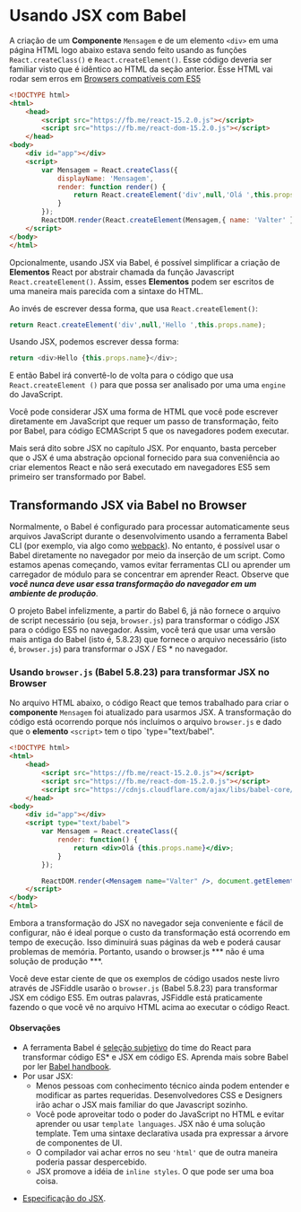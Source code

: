 # Usando JSX com Babel

A criação de um **Componente** `Mensagem` e de um elemento `<div>` em uma página HTML logo abaixo estava
sendo feito usando as funções `React.createClass()` e `React.createElement()`. Esse código deveria ser familiar
visto que é idêntico ao HTML da seção anterior. Esse HTML vai rodar sem erros em [Browsers compatíveis com ES5](https://kangax.github.io/compat-table/es5/)


```html
<!DOCTYPE html>
<html>
    <head>
        <script src="https://fb.me/react-15.2.0.js"></script>
        <script src="https://fb.me/react-dom-15.2.0.js"></script>
    </head>
<body>
    <div id="app"></div>
    <script>
        var Mensagem = React.createClass({
            displayName: 'Mensagem',
            render: function render() {
                return React.createElement('div',null,'Olá ',this.props.name);
            }
        });
        ReactDOM.render(React.createElement(Mensagem,{ name: 'Valter' }), document.getElementById('app'));
    </script>
</body>
</html>
```

Opcionalmente, usando JSX via Babel, é possível simplificar a criação de **Elementos** React por abstrair chamada da função Javascript `React.createElement()`.
Assim, esses **Elementos** podem ser escritos de uma maneira mais parecida com a sintaxe do HTML. 

Ao invés de escrever dessa forma, que usa `React.createElement()`:

```javascript
return React.createElement('div',null,'Hello ',this.props.name);
```

Usando JSX, podemos escrever dessa forma:

```javascript
return <div>Hello {this.props.name}</div>;
```

E então Babel irá convertê-lo de volta para o código que usa `React.createElement ()` para que possa ser analisado por uma
uma `engine` do JavaScript.

Você pode considerar JSX uma forma de HTML que você pode escrever diretamente em JavaScript que requer um passo de transformação, feito por Babel, para código ECMAScript 5 que os navegadores podem executar.

Mais será dito sobre JSX no capítulo JSX. Por enquanto, basta perceber que o JSX é uma abstração opcional fornecido para sua conveniência ao criar elementos React e não será executado em navegadores ES5 sem primeiro ser transformado por Babel.

## Transformando JSX via Babel no Browser

Normalmente, o Babel é configurado para processar automaticamente seus arquivos JavaScript durante o desenvolvimento usando a ferramenta Babel CLI (por exemplo, via algo como [webpack](https://webpack.github.io/)). No entanto, é possível usar o Babel diretamente no navegador por meio da inserção de um script. Como estamos apenas começando, vamos evitar ferramentas CLI ou aprender um carregador de módulo para se concentrar em aprender React. Observe que ***você nunca deve usar essa transformação do navegador em um ambiente de produção***.

O projeto Babel infelizmente, a partir do Babel 6, já não fornece o arquivo de script necessário (ou seja, `browser.js`) para transformar o código JSX para o código ES5 no navegador. Assim, você terá que usar uma versão mais antiga do Babel (isto é, 5.8.23) que fornece o arquivo necessário (isto é, `browser.js`) para transformar o JSX / ES * no navegador.

### Usando `browser.js` (Babel 5.8.23) para transformar JSX no Browser
No arquivo HTML abaixo, o código React que temos trabalhado para criar o **componente** `Mensagem` foi atualizado  para usarmos JSX. A transformação do código está ocorrendo porque nós incluímos o arquivo `browser.js` e dado que o **elemento** `<script>` tem o tipo `type="text/babel".

```html
<!DOCTYPE html>
<html>
    <head>
        <script src="https://fb.me/react-15.2.0.js"></script>
        <script src="https://fb.me/react-dom-15.2.0.js"></script>
        <script src="https://cdnjs.cloudflare.com/ajax/libs/babel-core/5.8.23/browser.min.js"></script>
    </head>
<body>
    <div id="app"></div>
    <script type="text/babel">
        var Mensagem = React.createClass({
            render: function() {
                return <div>Olá {this.props.name}</div>;
            }
        });

        ReactDOM.render(<Mensagem name="Valter" />, document.getElementById('app'));
    </script>
</body>
</html>
```

Embora a transformação do JSX no navegador seja conveniente e fácil de configurar, não é ideal porque o custo da transformação está ocorrendo em tempo de execução. Isso diminuirá suas páginas da web e poderá causar problemas de memória. Portanto, usando o browser.js *** não é uma solução de produção ***.

Você deve estar ciente de que os exemplos de código usados neste livro através de JSFiddle usarão o `browser.js` (Babel 5.8.23) para transformar JSX em código ES5. Em outras palavras, JSFiddle está praticamente fazendo o que você vê no arquivo HTML acima ao executar o código React.

#### Observações

* A ferramenta Babel é [seleção subjetivo](https://facebook.github.io/react/blog/2015/09/10/react-v0.14-rc1.html#compiler-optimizations) do time do React para transformar código ES* e JSX em código ES. Aprenda mais sobre Babel por ler [Babel handbook](https://github.com/thejameskyle/babel-handbook/blob/master/translations/en/user-handbook.md).
* Por usar JSX:
    * Menos pessoas com conhecimento técnico ainda podem entender e modificar as partes requeridas. Desenvolvedores CSS e Designers irão achar o JSX mais familiar do que Javascript sozinho. 
    * Você pode aproveitar todo o poder do JavaScript no HTML e evitar aprender ou usar `template languages`. JSX não é uma solução template. Tem uma sintaxe declarativa usada pra expressar a árvore de componentes de UI.
    * O compilador vai achar erros no seu `'html'` que de outra maneira poderia passar despercebido.
    * JSX promove a idéia de `inline styles`. O que pode ser uma boa coisa.
<!--
* Esteja ciente das `'pegadinhas'` do JSX [](http://facebook.github.io/react/docs/jsx-gotchas.html).
-->
* [Especificação do JSX](https://facebook.github.io/jsx/).
